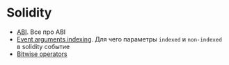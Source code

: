 # Solidity

- [ABI](./ABI/readme.md). Все про ABI
- [Event arguments indexing](./event-argument-indexing/event-argument-indexing.md). Для чего параметры ```indexed``` и ```non-indexed``` в solidity событие
- [Bitwise operators](./bitwise-operators/bitwise-operators.md)